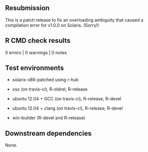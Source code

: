 ## Resubmission
This is a patch release to fix an overloading ambiguity that caused a compilation error for v1.0.0 on Solaris. (Sorry!)

## R CMD check results

0 errors | 0 warnings | 0 notes

## Test environments

- solaris-x86-patched using r-hub

- osx (on travis-ci), R-oldrel, R-release            
- ubuntu 12.04 + GCC (on travis-ci), R-release, R-devel
- ubuntu 12.04 + clang (on travis-ci), R-release, R-devel
- win-builder (R-devel and R-release)

## Downstream dependencies

None. 
